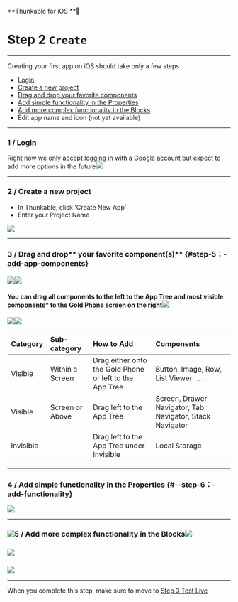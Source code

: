 **Thunkable for iOS **

# Step 2 `Create`

---

Creating your first app on iOS should take only a few steps

* [Login](#1--login-to-thunkable-for-ios)
* [Create a new project](#2--create-a-new-project)
* [Drag and drop your favorite components](#step-5：-add-app-components)
* [Add simple functionality in the Properties](#--step-6：-add-functionality)
* [Add more complex functionality in the Blocks](#5--add-more-complex-functionality-in-the-blocks)
* Edit app name and icon \(not yet available\)

---

### 1 / [Login](https://ios.thunkable.com)

Right now we only accept logging in with a Google account but expect to add more options in the future[![](/assets/login-ios.png)](https://ios.thunkable.com)

---

### 2 / Create a new project

* In Thunkable, click 'Create New App'
* Enter your Project Name

![](/assets/new-project-ios.png)

---

### 3 / Drag and drop** your favorite component\(s\)** {#step-5：-add-app-components}

#### ![](/assets/ios/drag-drop.gif)![](/assets/ios-drag-drop.gif)

#### **You can drag all components to the left to the App Tree and most visible components\* to the Gold Phone screen on the right**![](/assets/drag-drop-fig-1.png)

#### ![](/assets/ios-drag-drop-fig-1.png)![](/assets/drag-drop-fig-1.png)

| Category | Sub-category | How to Add | Components |
| :--- | :--- | :--- | :--- |
| Visible | Within a Screen | Drag either onto the Gold Phone or left to the App Tree | Button, Image, Row, List Viewer . . . |
| Visible | Screen or Above | Drag left to the App Tree | Screen, Drawer Navigator, Tab Navigator, Stack Navigator |
| Invisible |  | Drag left to the App Tree under Invisible | Local Storage |

---

### 4 / Add simple functionality in the Properties {#--step-6：-add-functionality}

![](/assets/create-app-ios-fig-1.png)

---

### ![](/assets/ios-create-fig-1.png)5 / Add more complex functionality in the Blocks![](/assets/create-app-ios-fig-2.png)

### ![](/assets/create-app-ios-fig-2.png)

### ![](/assets/create-app-ios-fig-2.png)

---

When you complete this step, make sure to move to [Step 3 Test Live](/ios/live-test.md)

